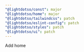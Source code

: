 ```yaml
---
"@lightdotso/const": major
"@lightdotso/home": major
"@lightdotso/tailwindcss": patch
"@lightdotso/eslint-config": patch
"@lightdotso/styles": patch
"@lightdotso/ui": patch
---
```


Add home
